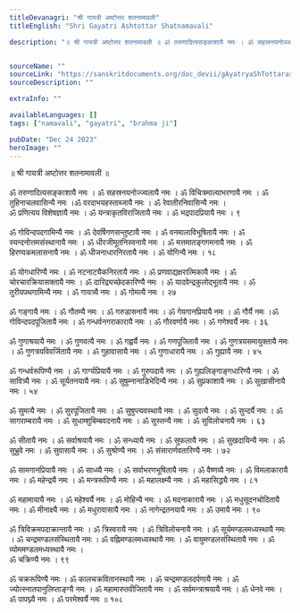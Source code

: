 ```yaml
---
titleDevanagri: "श्री गायत्री अष्टोत्तर शतनामावली"
titleEnglish: "Shri Gayatri Ashtottar Shatnamavali"

description: "॥ श्री गायत्री अष्टोत्तर शतनामावली ॥ ॐ तरुणादित्यसङ्काशायै नमः । ॐ सहस्रनयनोज्ज्वलायै नमः । ॐ विचित्रमाल्याभरणायै नमः । ॐ तुहिनाचलवासिन्यै नमः ।ॐ वरदाभयहस्ताब्जायै नमः । ॐ रेवातीरनिवासिन्यै नमः ।<br/>ॐ प्रणित्यय विशेषज्ञायै नमः । ॐ यन्त्राकृतविराजितायै नमः । ॐ भद्रपादप्रियायै नमः । ९"


sourceName: ""
sourceLink: "https://sanskritdocuments.org/doc_devii/gAyatryaShTottarashatanAmAvaliH.html"
sourceDescription: ""

extraInfo: ""

availableLanguages: []
tags: ["namavali", "gayatri", "brahma ji"]

pubDate: "Dec 24 2023"
heroImage: ""
---
```


<div class="">॥ श्री गायत्री अष्टोत्तर शतनामावली ॥<br/><br/></div><div class="">ॐ तरुणादित्यसङ्काशायै नमः । ॐ सहस्रनयनोज्ज्वलायै नमः । ॐ विचित्रमाल्याभरणायै नमः । ॐ तुहिनाचलवासिन्यै नमः ।ॐ वरदाभयहस्ताब्जायै नमः । ॐ रेवातीरनिवासिन्यै नमः ।<br/>ॐ प्रणित्यय विशेषज्ञायै नमः । ॐ यन्त्राकृतविराजितायै नमः । ॐ भद्रपादप्रियायै नमः । ९<br/><br/></div><div class="">ॐ गोविन्दपदगामिन्यै नमः । ॐ देवर्षिगणसन्तुष्टायै नमः । ॐ वनमालाविभूषितायै नमः । ॐ स्यन्दनोत्तमसंस्थानायै नमः । ॐ धीरजीमूतनिस्वनायै नमः । ॐ मत्तमातङ्गगमनायै नमः । ॐ हिरण्यकमलासनायै नमः । ॐ धीजनाधारनिरतायै नमः । ॐ योगिन्यै नमः । १८<br/><br/></div><div class="">ॐ योगधारिण्यै नमः । ॐ नटनाट्यैकनिरतायै नमः । ॐ प्रणवाद्यक्षरात्मिकायै नमः । ॐ चोरचारक्रियासक्तायै नमः । ॐ दारिद्र्यच्छेदकारिण्यै नमः । ॐ यादवेन्द्रकुलोद्भूतायै नमः । ॐ तुरीयपथगामिन्यै नमः । ॐ गायत्र्यै नमः । ॐ गोमत्यै नमः । २७<br/><br/></div><div class="">ॐ गङ्गायै नमः । ॐ गौतम्यै नमः । ॐ गरुडासनायै नमः । ॐ गेयगानप्रियायै नमः । ॐ गौर्यै नमः ।ॐ गोविन्दपदपूजितायै नमः । ॐ गन्धर्वनगराकारायै नमः । ॐ गौरवर्णायै नमः । ॐ गणेश्वर्यै नमः । ३६<br/><br/></div><div class="">ॐ गुणाश्रयायै नमः । ॐ गुणवत्यै नमः । ॐ गह्वर्यै नमः । ॐ गणपूजितायै नमः । ॐ गुणत्रयसमायुक्तायै नमः । ॐ गुणत्रयविवर्जितायै नमः । ॐ गुहावासायै नमः । ॐ गुणाधारायै नमः । ॐ गुह्यायै नमः । ४५<br/><br/></div><div class="">ॐ गन्धर्वरूपिण्यै नमः । ॐ गार्ग्यप्रियायै नमः । ॐ गुरुपदायै नमः । ॐ गुह्यलिङ्गाङ्गधारिण्यै नमः । ॐ सावित्र्यै नमः । ॐ सूर्यतनयायै नमः । ॐ सुषुम्नानाडिभेदिन्यै नमः । ॐ सुप्रकाशायै नमः । ॐ सुखासीनायै नमः । ५४<br/><br/></div><div class="">ॐ सुमत्यै नमः । ॐ सुरपूजितायै नमः । ॐ सुषुप्त्यवस्थायै नमः । ॐ सुदत्यै नमः । ॐ सुन्दर्यै नमः । ॐ सागराम्बरायै नमः । ॐ सुधाम्शुबिम्बवदनायै नमः । ॐ सुस्तन्यै नमः । ॐ सुविलोचनायै नमः । ६३<br/><br/></div><div class="">ॐ सीतायै नमः । ॐ सर्वाश्रयायै नमः । ॐ सन्ध्यायै नमः । ॐ सुफलायै नमः । ॐ सुखदायिन्यै नमः । ॐ सुभ्रुवे नमः । ॐ सुवासायै नमः । ॐ सुश्रोण्यै नमः । ॐ संसारार्णवतारिण्यै नमः । ७२<br/><br/></div><div class="">ॐ सामगानप्रियायै नमः । ॐ साध्व्यै नमः । ॐ सर्वाभरणभूषितायै नमः । ॐ वैष्णव्यै नमः । ॐ विमलाकारायै नमः । ॐ महेन्द्र्यै नमः । ॐ मन्त्ररूपिण्यै नमः । ॐ महालक्ष्म्यै नमः । ॐ महासिद्ध्यै नमः । ८१<br/><br/></div><div class="">ॐ महामायायै नमः । ॐ महेश्वर्यै नमः । ॐ मोहिन्यै नमः । ॐ मदनाकारायै नमः । ॐ मधुसूदनचोदितायै नमः । ॐ मीनाक्ष्यै नमः । ॐ मधुरावासायै नमः । ॐ नागेन्द्रतनयायै नमः । ॐ उमायै नमः । ९०<br/><br/></div><div class="">ॐ त्रिविक्रमपदाक्रान्तायै नमः । ॐ त्रिस्वरायै नमः । ॐ त्रिविलोचनायै नमः । ॐ सूर्यमण्डलमध्यस्थायै नमः । ॐ चन्द्रमण्डलसंस्थितायै नमः । ॐ वह्निमण्डलमध्यस्थायै नमः । ॐ वायुमण्डलसंस्थितायै नमः । ॐ व्योममण्डलमध्यस्थायै नमः ।<br/>ॐ चक्रिण्यै नमः । ९९<br/><br/></div><div class="">ॐ चक्ररूपिण्यै नमः । ॐ कालचक्रवितानस्थायै नमः । ॐ चन्द्रमण्डलदर्पणायै नमः । ॐ ज्योत्स्नातपानुलिप्ताङ्ग्यै नमः । ॐ महामारुतवीजितायै नमः । ॐ सर्वमन्त्राश्रयायै नमः । ॐ धेनवे नमः । ॐ पापघ्न्यै नमः । ॐ परमेश्वर्यै नमः ॥ १०८<br/><br/></div>
